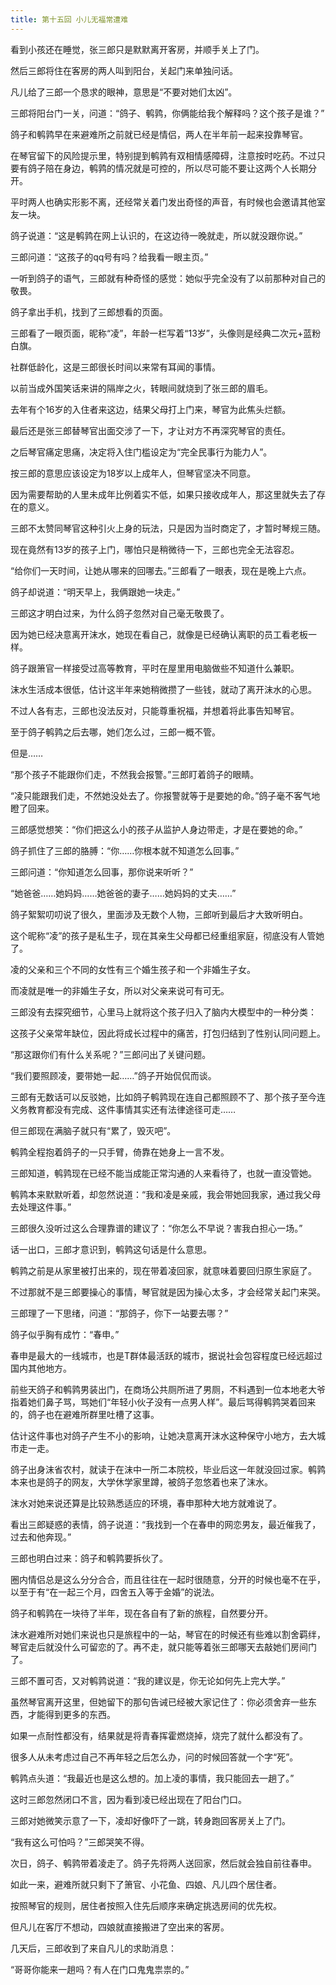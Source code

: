 ```yaml
---
title: 第十五回 小儿无福常遭难
---
```


看到小孩还在睡觉，张三郎只是默默离开客房，并顺手关上了门。

然后三郎将住在客房的两人叫到阳台，关起门来单独问话。

凡儿给了三郎一个恳求的眼神，意思是“不要对她们太凶”。

三郎将阳台门一关，问道：“鸽子、鹌鹑，你俩能给我个解释吗？这个孩子是谁？”

鸽子和鹌鹑早在来避难所之前就已经是情侣，两人在半年前一起来投靠琴官。

在琴官留下的风险提示里，特别提到鹌鹑有双相情感障碍，注意按时吃药。不过只要有鸽子陪在身边，鹌鹑的情况就是可控的，所以尽可能不要让这两个人长期分开。

平时两人也确实形影不离，还经常关着门发出奇怪的声音，有时候也会邀请其他室友一块。

鸽子说道：“这是鹌鹑在网上认识的，在这边待一晚就走，所以就没跟你说。”

三郎问道：“这孩子的qq号有吗？给我看一眼主页。”

一听到鸽子的语气，三郎就有种奇怪的感觉：她似乎完全没有了以前那种对自己的敬畏。

鸽子拿出手机，找到了三郎想看的页面。

三郎看了一眼页面，昵称“凌”，年龄一栏写着“13岁”，头像则是经典二次元+蓝粉白旗。

社群低龄化，这是三郎很长时间以来常有耳闻的事情。

以前当成外国笑话来讲的隔岸之火，转眼间就烧到了张三郎的眉毛。

去年有个16岁的入住者来这边，结果父母打上门来，琴官为此焦头烂额。

最后还是张三郎替琴官出面交涉了一下，才让对方不再深究琴官的责任。

之后琴官痛定思痛，决定将入住门槛设定为“完全民事行为能力人”。

按三郎的意思应该设定为18岁以上成年人，但琴官坚决不同意。

因为需要帮助的人里未成年比例着实不低，如果只接收成年人，那这里就失去了存在的意义。

三郎不太赞同琴官这种引火上身的玩法，只是因为当时商定了，才暂时琴规三随。

现在竟然有13岁的孩子上门，哪怕只是稍微待一下，三郎也完全无法容忍。

“给你们一天时间，让她从哪来的回哪去。”三郎看了一眼表，现在是晚上六点。

鸽子却说道：“明天早上，我俩跟她一块走。”

三郎这才明白过来，为什么鸽子忽然对自己毫无敬畏了。

因为她已经决意离开沫水，她现在看自己，就像是已经确认离职的员工看老板一样。

鸽子跟箫官一样接受过高等教育，平时在屋里用电脑做些不知道什么兼职。

沫水生活成本很低，估计这半年来她稍微攒了一些钱，就动了离开沫水的心思。

不过人各有志，三郎也没法反对，只能尊重祝福，并想着将此事告知琴官。

至于鸽子鹌鹑之后去哪，她们怎么过，三郎一概不管。

但是……

“那个孩子不能跟你们走，不然我会报警。”三郎盯着鸽子的眼睛。

“凌只能跟我们走，不然她没处去了。你报警就等于是要她的命。”鸽子毫不客气地瞪了回来。

三郎感觉想笑：“你们把这么小的孩子从监护人身边带走，才是在要她的命。”

鸽子抓住了三郎的胳膊：“你……你根本就不知道怎么回事。”

三郎问道：“你知道怎么回事，那你说来听听？”

“她爸爸……她妈妈……她爸爸的妻子……她妈妈的丈夫……”

鸽子絮絮叨叨说了很久，里面涉及无数个人物，三郎听到最后才大致听明白。

这个昵称“凌”的孩子是私生子，现在其亲生父母都已经重组家庭，彻底没有人管她了。

凌的父亲和三个不同的女性有三个婚生孩子和一个非婚生子女。

而凌就是唯一的非婚生子女，所以对父亲来说可有可无。

三郎没有去探究细节，心里马上就将这个孩子归入了脑内大模型中的一种分类：

这孩子父亲常年缺位，因此将成长过程中的痛苦，打包归结到了性别认同问题上。

“那这跟你们有什么关系呢？”三郎问出了关键问题。

“我们要照顾凌，要带她一起……”鸽子开始侃侃而谈。

三郎有无数话可以反驳她，比如鸽子鹌鹑现在连自己都照顾不了、那个孩子至今连义务教育都没有完成、这件事情其实还有法律途径可走……

但三郎现在满脑子就只有“累了，毁灭吧”。

鹌鹑全程抱着鸽子的一只手臂，倚靠在她身上一言不发。

三郎知道，鹌鹑现在已经不能当成能正常沟通的人来看待了，也就一直没管她。

鹌鹑本来默默听着，却忽然说道：“我和凌是亲戚，我会带她回我家，通过我父母去处理这件事。”

三郎很久没听过这么合理靠谱的建议了：“你怎么不早说？害我白担心一场。”

话一出口，三郎才意识到，鹌鹑这句话是什么意思。

鹌鹑之前是从家里被打出来的，现在带着凌回家，就意味着要回归原生家庭了。

不过那就不是三郎要操心的事情，琴官就是因为操心太多，才会经常关起门来哭。

三郎理了一下思绪，问道：“那鸽子，你下一站要去哪？”

鸽子似乎胸有成竹：“春申。”

春申是最大的一线城市，也是T群体最活跃的城市，据说社会包容程度已经远超过国内其他地方。

前些天鸽子和鹌鹑男装出门，在商场公共厕所进了男厕，不料遇到一位本地老大爷指着她们鼻子骂，骂她们“年轻小伙子没有一点男人样”。最后骂得鹌鹑哭着回来的，鸽子也在避难所群里吐槽了这事。

估计这件事也对鸽子产生不小的影响，让她决意离开沫水这种保守小地方，去大城市走一走。

鸽子出身沫省农村，就读于在沫中一所二本院校，毕业后这一年就没回过家。鹌鹑本来也是鸽子的网友，大学休学家里蹲，被鸽子忽悠着也来了沫水。

沫水对她来说还算是比较熟悉适应的环境，春申那种大地方就难说了。

看出三郎疑惑的表情，鸽子说道：“我找到一个在春申的网恋男友，最近催我了，过去和他奔现。”

三郎也明白过来：鸽子和鹌鹑要拆伙了。

圈内情侣总是这么分分合合，而且往往在一起时很随意，分开的时候也毫不在乎，以至于有“在一起三个月，四舍五入等于金婚”的说法。

鸽子和鹌鹑在一块待了半年，现在各自有了新的旅程，自然要分开。

沫水避难所对她们来说也只是旅程中的一站，琴官在的时候还有些难以割舍羁绊，琴官走后就没什么可留恋的了。再不走，就只能等着张三郎哪天去敲她们房间门了。

三郎不置可否，又对鹌鹑说道：“我的建议是，你无论如何先上完大学。”

虽然琴官离开这里，但她留下的那句告诫已经被大家记住了：你必须舍弃一些东西，才能得到更多的东西。

如果一点耐性都没有，结果就是将青春挥霍燃烧掉，烧完了就什么都没有了。

很多人从未考虑过自己不再年轻之后怎么办，问的时候回答就一个字“死”。

鹌鹑点头道：“我最近也是这么想的。加上凌的事情，我只能回去一趟了。”

这时三郎忽然闭口不言，因为看到凌已经出现在了阳台门口。

三郎对她微笑示意了一下，凌却好像吓了一跳，转身跑回客房关上了门。

“我有这么可怕吗？”三郎哭笑不得。

次日，鸽子、鹌鹑带着凌走了。鸽子先将两人送回家，然后就会独自前往春申。

如此一来，避难所就只剩下了箫官、小花鱼、四娘、凡儿四个居住者。

按照琴官的规则，居住者按照入住先后顺序来确定挑选房间的优先权。

但凡儿在客厅不想动，四娘就直接搬进了空出来的客房。

几天后，三郎收到了来自凡儿的求助消息：

“哥哥你能来一趟吗？有人在门口鬼鬼祟祟的。”
